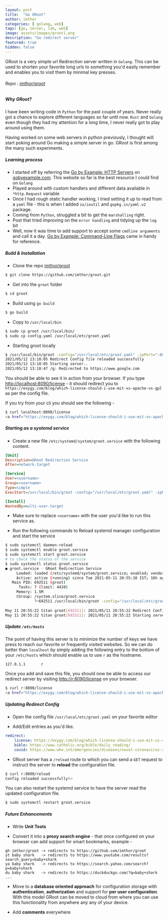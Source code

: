 ```yaml
---
layout: post
title:  "Go GRoot"
author: imthor
categories: [ golang, web]
tags: [go, server, lab, web]
image: assets/images/groot1.png
description: "Go redirect server"
featured: true
hidden: false
---
```


GRoot is a very simple url Redirection server written in `Golang`. This can be used to shorten your favorite long urls to something you'd easily remember and enables you to visit them by minimal key presses. 

###### Repo : [imthor/groot](https://github.com/imthor/groot.git) 

##### Why GRoot?

I have been writing code in `Python` for the past couple of years. Never really got a chance to explore different languages so far until now. `Rust` and `Golang` even though they had my attention for a long time, I never really got to play around using them. 

Having worked on some web servers in python previously, I thought will start poking around Go making a simple server in go. GRoot is first among the many such experiments.

##### Learning process

- I started off by referring the [Go by Example: HTTP Servers](https://gobyexample.com/http-servers) on [gobyexample.com](https://gobyexample.com/http-servers). This website so far is the best resource I could find on `Golang`
- Played around with custom handlers and different data available in `*http.Request` variable
- Once I had rough static handler working, I tried setting it up to read from a `yaml` file - this is when I added `io/ioutil` and `gopkg.in/yaml.v2` package.
- Coming from `Python`, struggled a bit to get the `marshalling` right.
- Post that tried improving on the `error handling` and tidying up the `log` bit
- Well, now it was time to add support to accept some `cmdline arguments` and call it a day. [Go by Example: Command-Line Flags](https://gobyexample.com/command-line-flags) came in handy for reference.

##### Build & Installation
- Clone the repo [imthor/groot](https://github.com/imthor/groot.git) 
```bash
$ git clone https://github.com/imthor/groot.git
```
- Get into the `groot` folder
```bash
$ cd groot
```
- Build using `go build`
```bash
$ go build
```
- Copy to `/usr/local/bin`
```bash
$ sudo cp groot /usr/local/bin/
$ sudo cp config.yaml /usr/local/etc/groot.yaml
```
- Starting groot locally
```bash
$ /usr/local/bin/groot -config="/usr/local/etc/groot.yaml" -ipPort=":8090"                                                                
2021/05/12 13:18:05 Redirect Config file reloaded successfully                                                                          
2021/05/12 13:18:05 Starting server..
2021/05/12 13:18:47 /g: Redirected to https://www.google.com 
```

You should be able to see it in action from your browser. 
If you type [http://localhost:8090/license](http://localhost:8090/license) - it should redirect you to `https://exygy.com/blog/which-license-should-i-use-mit-vs-apache-vs-gpl` as per the config file.

If you try from your cli you should see the following -
```bash
$ curl localhost:8090/license
<a href="https://exygy.com/blog/which-license-should-i-use-mit-vs-apache-vs-gpl/">Moved Permanently</a>.

```

##### Starting as a systemd service
- Create a new file `/etc/systemd/system/groot.service` with the following content. 

```ini
[Unit]
Description=GRoot Redirection Service
After=network.target

[Service]
User=<username>
Group=<username>
Type=simple
ExecStart=/usr/local/bin/groot -config="/usr/local/etc/groot.yaml" -ipPort=":8090"

[Install]
WantedBy=multi-user.target
```
- Make sure to replace `<username>` with the user you'd like to run this service as.

- Run the following commands to Reload systemd manager configuration and start the service

```bash
$ sudo systemctl daemon-reload
$ sudo systemctl enable groot.service
$ sudo systemctl start groot.service
# to check the status of the service
$ sudo systemctl status groot.service                                                                                     
● groot.service - GRoot Redirection Service                                                                                             
     Loaded: loaded (/etc/systemd/system/groot.service; enabled; vendor preset: enabled)
     Active: active (running) since Tue 2021-05-11 20:55:10 IST; 16h ago                                                                
   Main PID: 692511 (groot)                                                                                                             
      Tasks: 7 (limit: 4428)                                                                                                            
     Memory: 1.5M                                                                                                                       
     CGroup: /system.slice/groot.service                                                                                                
             └─692511 /usr/local/bin/groot -config="/usr/local/etc/groot.yaml" -ipPort=":8090"                                                                       
                                                                                                                                        
May 11 20:55:22 titan groot[692511]: 2021/05/11 20:55:22 Redirect Config file reloaded successfully                      
May 11 20:55:22 titan groot[692511]: 2021/05/11 20:55:22 Starting server..
```

##### Update `/etc/hosts`
The point of having this server is to minimize the number of keys we have press to reach our favorite or frequently visited websites. So we can do better than `localhost` by simply adding the following entry to the bottom of your `/etc/hosts` which should enable us to use `r` as the hostname.

```
127.0.1.1       r
```

Once you add and save this file, you should now be able to access our redirect server by visiting [http://r:8090/license](http://r:8090/license) on your browser.

```bash
$ curl r:8090/license
<a href="https://exygy.com/blog/which-license-should-i-use-mit-vs-apache-vs-gpl/">Moved Permanently</a>.

```

##### Updating Redirect Config

- Open the config file `/usr/local/etc/groot.yaml` on your favorite editor

- Add/Edit entries as you'd like.
```yaml
redirect:
    license: https://exygy.com/blog/which-license-should-i-use-mit-vs-apache-vs-gpl/
    bible: https://www.catholic.org/bible/daily_reading/
    covid: https://www.who.int/emergencies/diseases/novel-coronavirus-2019/technical-guidance-publications?publicationtypes=01bc799c-b461-4a52-8c7d-294c84cd7b2d
```

- GRoot server has a `/reload` route to which you can send a `GET` request to instruct the server to **reload** the configuration file.
```bash
$ curl r:8090/reload
Config reloaded successfully!⏎
```
You can also restart the systemd service to have the server read the updated configuration file.
```bash
$ sudo systemctl restart groot.service
```

##### Future Enhancements
- Write **Unit Tests**

- Convert it into a **proxy search engine** - that once configured on your browser can add support for smart bookmarks, example -
```
gh imthor/groot -> redirects to https://github.com/imthor/groot
yt baby shark   -> redirects to https://www.youtube.com/results?search_query=baby+shark
ya baby shark   -> redirects to https://search.yahoo.com/search?p=baby+shark
du baby shark   -> redirects to https://duckduckgo.com/?q=baby+shark
...
```

- Move to a **database oriented approach** for configuration storage with **authentication**, **authorization** and support for **per user configuration**. With this model GRoot can be moved to cloud from where you can use this functionality from anywhere any any of your device.

- Add **comments** everywhere